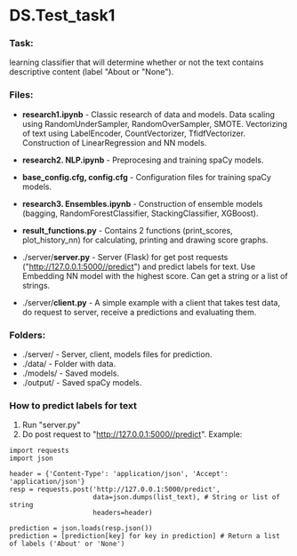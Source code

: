 # DS.Test_task1
### Task: <br>
learning classifier that will determine whether or not the text contains descriptive content (label "About or "None").

### Files: <br>
* **research1.ipynb** - Classic research of data and models. Data scaling using RandomUnderSampler, RandomOverSampler, SMOTE. Vectorizing of text using LabelEncoder, CountVectorizer, TfidfVectorizer. Construction of LinearRegression and NN models.
* **research2. NLP.ipynb** - Preprocesing and training spaCy models.
* **base_config.cfg, config.cfg** - Configuration files for training spaCy models.
* **research3. Ensembles.ipynb** - Construction of ensemble models (bagging, RandomForestClassifier, StackingClassifier, XGBoost).
* **result_functions.py** - Contains 2 functions (print_scores, plot_history_nn) for calculating, printing and drawing score graphs.

* ./server/**server.py** - Server (Flask) for get post requests ("http://127.0.0.1:5000//predict") and predict labels for text. Use Embedding NN model with the highest score. Can get a string or a list of strings.
* ./server/**client.py** - A simple example with a client that takes test data, do request to server, receive a predictions and evaluating them. <br>

### Folders:<br>
* ./server/ - Server, client, models files for prediction.
* ./data/ - Folder with data.<br>
* ./models/ - Saved models.<br>
* ./output/ - Saved spaCy models.<br>

### How to predict labels for text
1. Run "server.py"
2. Do post request to "http://127.0.0.1:5000//predict". Example:

```
import requests
import json

header = {'Content-Type': 'application/json', 'Accept': 'application/json'}
resp = requests.post('http://127.0.0.1:5000/predict',
                     data=json.dumps(list_text), # String or list of string
                     headers=header)
                     
prediction = json.loads(resp.json())
prediction = [prediction[key] for key in prediction] # Return a list of labels ('About' or 'None')
```
